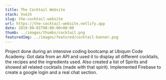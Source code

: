 ```yaml
---
title: The Cocktail Website
stack: VueJS
slug: the-cocktail-website
url: https://the-cocktail-website.netlify.app
date: 2019-08-01T00:00:00+00:00
thumb: ../images/thumbs/cocktail.png
featuredImg: ../images/featured/cocktail-banner.png
---
```


Project done during an intensive coding bootcamp at Ubiqum Code Academy. Got data from an API and used it to display all different cocktails, the recipes and the ingredients used. Also created a list of Spirits and showed all related cocktails (made with that spirit).
Implemented Firebase to create a google login and a real chat section.

